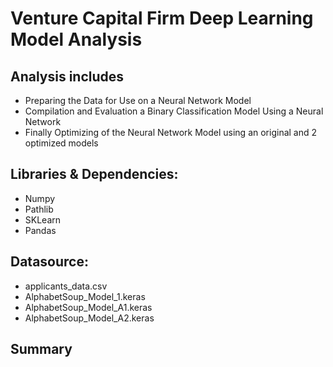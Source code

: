 # Venture Capital Firm Deep Learning Model Analysis
 

## Analysis includes
  - Preparing the Data for Use on a Neural Network Model
  - Compilation and Evaluation a Binary Classification Model Using a Neural Network
  - Finally Optimizing of the Neural Network Model using an original and 2 optimized models

## Libraries & Dependencies:
  * Numpy
  * Pathlib
  * SKLearn
  * Pandas


## Datasource:
  * applicants_data.csv
  * AlphabetSoup_Model_1.keras
  * AlphabetSoup_Model_A1.keras
  * AlphabetSoup_Model_A2.keras
  
## Summary


